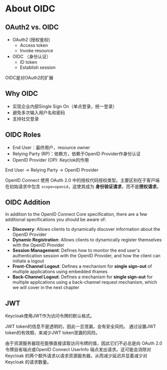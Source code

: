 # About OIDC

## OAuth2 vs. OIDC

- OAuth2 (授权鉴权)
    - Access token
    - Invoke resource
- OIDC （身份认证）
    - ID token
    - Establish session

OIDC是对OAuth2的扩展

## Why OIDC

- 实现企业内部Single Sign On（单点登录，统一登录）
- 避免多次输入用户名和密码
- 支持社交登录

## OIDC Roles

- End User：最终用户，resource owner
- Relying Party (RP)：依赖方，依赖于OpenID Provider作身份认证
- OpenID Provider (OP): Keyclok的作用

End User -> Relying Party -> OpenID Provider


OpenID Connect 使⽤ OAuth 2.0 中的授权代码授权类型。主要区别在于客⼾端在初始请求中包含 `scope=openid`，这使其成为 **⾝份验证请求**，⽽不是**授权请求**。


## OIDC Addition

In addition to the OpenID Connect Core specification, there are a few additional
specifications you should be aware of:
- **Discovery**: Allows clients to dynamically discover information about the OpenID
Provider
- **Dynamic Registration**: Allows clients to dynamically register themselves with the
OpenID Provider
- **Session Management**: Defines how to monitor the end user's authentication session
with the OpenID Provider, and how the client can initiate a logout
- **Front-Channel Logout**: Defines a mechanism for **single sign-out** of multiple
applications using embedded iframes
- **Back-Channel Logout**: Defines a mechanism for **single sign-out** for multiple
applications using a back-channel request mechanism, which we will cover in the
next chapter


## JWT

Keycloak使用JWT作为访问令牌的默认格式。

JWT token的信息不是透明的，因此一旦泄漏，会有安全风险。
通过设置JWT token的有效期，来减少JWT token泄漏的风险。

由于资源服务器现在能够直接读取访问令牌的值，因此它们不必总是向 OAuth 2.0 令牌⾃省端点或OpenID Connect UserInfo 端点发出请求。这可能会消除对 Keycloak 的两个额外请求以请求资源服务器，从⽽减少延迟并显着减少对 Keycloak 的请求数量。



